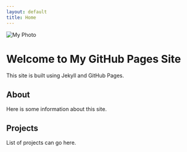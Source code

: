 ```yaml
---
layout: default
title: Home
---
```

![My Photo](assets/images/me.jpg)
# Welcome to My GitHub Pages Site
This site is built using Jekyll and GitHub Pages.

## About
Here is some information about this site.

## Projects
List of projects can go here.
